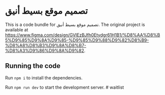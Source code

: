 
  # تصميم موقع بسيط أنيق

  This is a code bundle for تصميم موقع بسيط أنيق. The original project is available at https://www.figma.com/design/GVlEzBJfh0Etydgr61H1B1/%D8%AA%D8%B5%D9%85%D9%8A%D9%85-%D9%85%D9%88%D9%82%D8%B9-%D8%A8%D8%B3%D9%8A%D8%B7-%D8%A3%D9%86%D9%8A%D9%82.

  ## Running the code

  Run `npm i` to install the dependencies.

  Run `npm run dev` to start the development server.
  #   w a i t l i s t  
 